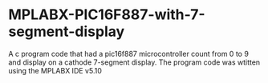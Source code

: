 # MPLABX-PIC16F887-with-7-segment-display
A c program code that had a pic16f887 microcontroller count from 0  to 9 and display on a cathode 7-segment display. The program code was wtitten using the MPLABX IDE v5.10
